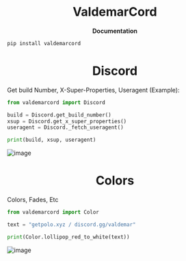 <h1 align="center">ValdemarCord</h1>

<p align="center">
  <strong>Documentation</a></strong>
</p>

```sh
pip install valdemarcord
```
<h1 align="center">Discord</h1>
Get build Number, X-Super-Properties, Useragent (Example):


```python
from valdemarcord import Discord

build = Discord.get_build_number()
xsup = Discord.get_x_super_properties()
useragent = Discord._fetch_useragent()

print(build, xsup, useragent)
```

![image](https://github.com/user-attachments/assets/092a31b9-b2bf-4423-af7c-7ce80eda96b4)


<h1 align="center">Colors</h1>
Colors, Fades, Etc


```python
from valdemarcord import Color

text = "getpolo.xyz / discord.gg/valdemar"

print(Color.lollipop_red_to_white(text))
```
![image](https://github.com/user-attachments/assets/94b1abf9-a996-44b0-aadc-bcceff291c48)
